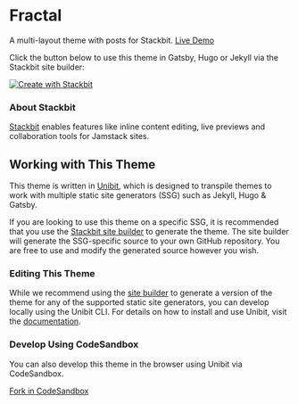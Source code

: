 # Fractal

A multi-layout theme with posts for Stackbit. [Live Demo](https://themes.stackbit.com/demos/fractal/blue)

Click the button below to use this theme in Gatsby, Hugo or Jekyll via the Stackbit site builder:

[![Create with Stackbit](https://assets.stackbit.com/badge/create-with-stackbit.svg)](https://app.stackbit.com/create?theme=https://github.com/stackbithq/stackbit-theme-fractal)

### About Stackbit

[Stackbit](https://www.stackbit.com/) enables features like inline content editing, live previews and collaboration tools for Jamstack sites.

## Working with This Theme

This theme is written in [Unibit](https://docs.stackbit.com/unibit/), which is designed to transpile themes to work with multiple static site generators (SSG) such as Jekyll, Hugo & Gatsby.

If you are looking to use this theme on a specific SSG, it is recommended that you use the [Stackbit site builder](https://app.stackbit.com/create?theme=https://github.com/stackbithq/stackbit-theme-fractal) to generate the theme. The site builder will generate the SSG-specific source to your own GitHub repository. You are free to use and modify the generated source however you wish.

### Editing This Theme

While we recommend using the [site builder](https://app.stackbit.com/create?theme=https://github.com/stackbithq/stackbit-theme-fractal) to generate a version of the theme for any of the supported static site generators, you can develop locally using the Unibit CLI.  For details on how to install and use Unibit, visit the [documentation](https://docs.stackbit.com/site-builder/unibit/).

### Develop Using CodeSandbox

You can also develop this theme in the browser using Unibit via CodeSandbox.

[Fork in CodeSandbox](https://codesandbox.io/s/github/stackbithq/stackbit-theme-fractal)
